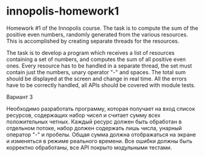 # innopolis-homework1
Homework #1 of the Innopolis course. The task is to compute the sum of the positive even numbers, randomly generated from the various resources. This is accomplished by creating separate threads for the resources.

The task is to develop a program which receives a list of resources containing a set of numbers, and computes the sum of all positive even ones. Every resource has to be handled in a separate thread, the set must contain just the numbers, unary operator "-" and spaces. The total sum should be displayed at the screen and change in real time. All the errors have to be correctly handled, all APIs should be covered with module tests.

Вариант 3

Необходимо разработать программу, которая получает на вход список ресурсов, содержащих набор чисел и считает сумму всех положительных четных. Каждый ресурс должен быть обработан в отдельном потоке, набор должен содержать лишь числа, унарный оператор "-" и пробелы. Общая сумма должна отображаться на экране и изменяться в режиме реального времени. Все ошибки должны быть корректно обработаны, все API покрыто модульными тестами.